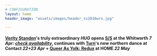 ```yaml
---
# CONFIGURATION
layout: home
header_image: "assets/images/header_ss2016wrn.jpg"

---
```

#### [Verity Standen](/current/2016-springsummer/standen)'s truly extraordinary *HUG* opens [S/S](/current/2016-springsummer) at the Whitworth *7 Apr: <a href="http://www.wegottickets.com/wordofwarning" target="_blank">check availability</a>*, continues with [Turn](/current/2016-turn)'s new northern dance at Contact *22+23 Apr* + [Queer As Yolk: Redux](current/2016-springsummer/redux) at HOME *22 May*
